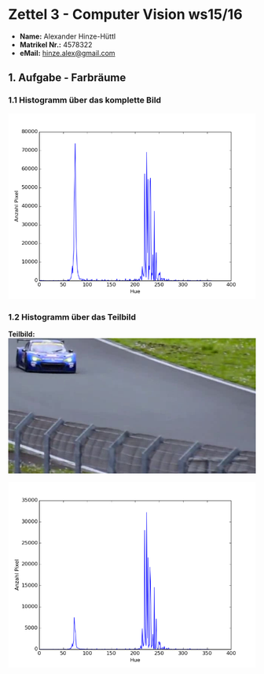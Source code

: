 # Zettel 3 - Computer Vision ws15/16

* __Name:__ Alexander Hinze-Hüttl
* __Matrikel Nr.:__ 4578322
* __eMail:__ hinze.alex@gmail.com

## 1. Aufgabe - Farbräume
### 1.1 Histogramm über das komplette Bild
 ![](hist1.png)

### 1.2 Histogramm über das Teilbild
__Teilbild:__
 ![](sub.png)

 ![](subhist.png)
